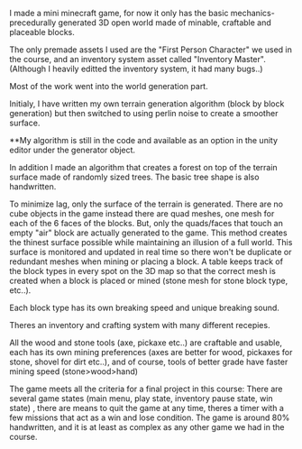 I made a mini minecraft game, for now it only has the basic mechanics- precedurally generated 3D open world made of minable, craftable and placeable blocks.

The only premade assets I used are the "First Person Character" we used in the course, and an inventory system asset called "Inventory Master". (Although I heavily editted the inventory system, it had many bugs..)

Most of the work went into the world generation part.

Initialy, I have written my own terrain generation algorithm (block by block generation) but then switched to using perlin noise to create a smoother surface.

**My algorithm is still in the code and available as an option in the unity editor under the generator object.

In addition I made an algorithm that creates a forest on top of the terrain surface made of randomly sized trees. The basic tree shape is also handwritten.

To minimize lag, only the surface of the terrain is generated. There are no cube objects in the game instead there are quad meshes, one mesh for each of the 6 faces of the blocks. But, only the quads/faces that touch an empty "air" block are actually generated to the game. This method creates the thinest surface possible while maintaining an illusion of a full world.
This surface is monitored and updated in real time so there won't be duplicate or redundant meshes when mining or placing a block. A table keeps track of the block types in every spot on the 3D map so that the correct mesh is created when a block is placed or mined (stone mesh for stone block type, etc..).

Each block type has its own breaking speed and unique breaking sound.

Theres an inventory and crafting system with many different recepies.

All the wood and stone tools (axe, pickaxe etc..) are craftable and usable, each has its own mining preferences (axes are better for wood, pickaxes for stone, shovel for dirt etc..), and of course, tools of better grade have faster mining speed (stone>wood>hand)

The game meets all the criteria for a final project in this course:
There are several game states (main menu, play state, inventory pause state, win state) , there are means to quit the game at any time, theres a timer with a few missions that act as a win and lose condition. The game is around 80% handwritten, and it is at least as complex as any other game we had in the course.
